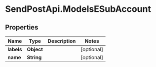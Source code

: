 # SendPostApi.ModelsESubAccount

## Properties
Name | Type | Description | Notes
------------ | ------------- | ------------- | -------------
**labels** | **Object** |  | [optional] 
**name** | **String** |  | [optional] 



